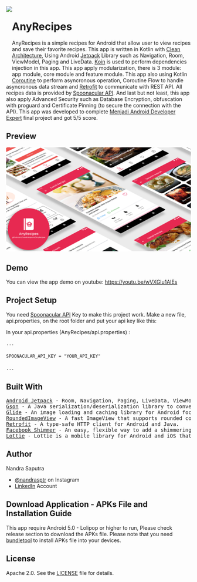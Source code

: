 <img height='200' src="app/src/main/res/mipmap-xxxhdpi/ic_anyrecipe_launcher_logo_round.png" align="left">

# AnyRecipes
AnyRecipes is a simple recipes for Android that allow user to view recipes and save their favorite recipes. This app is written in Kotlin with <a href='https://blog.cleancoder.com/uncle-bob/2012/08/13/the-clean-architecture.html'>Clean Architecture</a>, Using Android <a href='https://developer.android.com/jetpack'>Jetpack</a> Library such as Navigation, Room, ViewModel, Paging and LiveData. <a href='https://github.com/InsertKoinIO/koin'>Koin</a> is used to perform dependencies injection in this app. This app apply modularization, there is 3 module: app module, core module and feature module. This app also using Kotlin <a href='https://github.com/Kotlin/kotlinx.coroutines'>Coroutine</a> to perform asyncronous operation, Coroutine Flow to handle asyncronous data stream and <a href='https://square.github.io/retrofit/'>Retrofit</a> to communicate with REST API. All recipes data is provided by <a href='https://spoonacular.com/food-api/'>Spoonacular API</a>. And last but not least, this app also apply Advanced Security such as Database Encryption, obfuscation with proguard and Certificate Pinning (to secure the connection with the API). This app was developed to complete <a href='https://www.dicoding.com/academies/165'>Menjadi Android Developer Expert</a> final project and got 5/5 score.

## Preview
<p float="center">
  <img src="docs/AnyRecipes%20Presentation.png" width="1000" />
</p>

## Demo
You can view the app demo on youtube: https://youtu.be/wVXGlu1AlEs

## Project Setup

You need <a href='https://spoonacular.com/food-api'>Spoonacular API</a> Key to make this project work. Make a new file, api.properties, on the root folder and put your api key like this:

In your api.properties (AnyRecipes/api.properties) :

```xml
...

SPOONACULAR_API_KEY = "YOUR_API_KEY"

...
```

## Built With

<pre>
<a href='https://developer.android.com/jetpack'>Android Jetpack</a> - Room, Navigation, Paging, LiveData, ViewModel, Hilt etc.
<a href='https://github.com/google/gson'>Gson</a> - A Java serialization/deserialization library to convert Java Objects into JSON and back.
<a href='https://github.com/bumptech/glide'>Glide</a> - An image loading and caching library for Android focused on smooth scrolling.
<a href='https://github.com/vinc3m1/RoundedImageView'>RoundedImageView</a> - A fast ImageView that supports rounded corners, ovals, and circles.
<a href='https://square.github.io/retrofit/'>Retrofit</a> - A type-safe HTTP client for Android and Java.
<a href='https://github.com/facebook/shimmer-android'>Facebook Shimmer</a> - An easy, flexible way to add a shimmering effect to any view in an Android app.
<a href='https://github.com/airbnb/lottie-android'>Lottie</a> - Lottie is a mobile library for Android and iOS that parses Adobe After Effects animations exported as json with Bodymovin and renders them natively on mobile.
</pre>

## Author

Nandra Saputra
* <a href='https://www.instagram.com/nandrasptr/'>@nandrasptr</a> on Instagram
* <a href='https://www.linkedin.com/in/nandra-saputra-b90b78157/'>LinkedIn</a> Account

## Download Application - APKs File and Installation Guide
This app require Android 5.0 - Lolipop or higher to run, Please check release section to download the APKs file. Please note that you need <a href='https://developer.android.com/studio/command-line/bundletool'>bundletool</a> to install APKs file into your devices.

## License

Apache 2.0. See the <a href='https://github.com/nandrasaputra/AnyRecipes/blob/master/LICENSE'>LICENSE</a> file for details.

